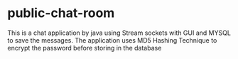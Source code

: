 # public-chat-room
  
This is a chat application by java using Stream sockets with GUI and MYSQL to save the messages.
The application uses MD5 Hashing Technique to encrypt the password before storing in the database

